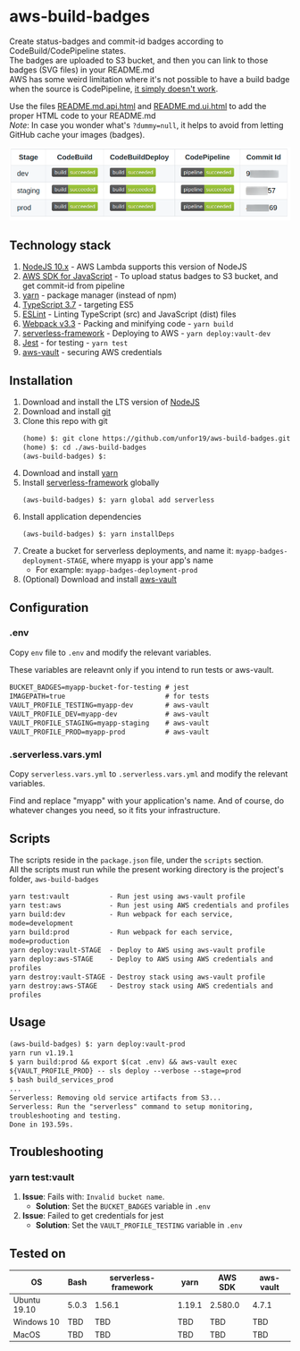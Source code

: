 # aws-build-badges
Create status-badges and commit-id badges according to CodeBuild/CodePipeline states.<br>
The badges are uploaded to S3 bucket, and then you can link to those badges (SVG files) in your README.md<br>
AWS has some weird limitation where it's not possible to have a build badge when the source is CodePipeline, [it simply doesn't work](https://forums.aws.amazon.com/message.jspa?messageID=867736#867736).

Use the files [README.md.api.html](README.md.api.html) and [README.md.ui.html](README.md.ui.html) to add the proper HTML code to your README.md<br>
*Note*: In case you wonder what's `?dummy=null`, it helps to avoid from letting GitHub cache your images (badges).

![Example](./assets/aws-build-badges-example.png)

## Technology stack
1. [NodeJS 10.x](https://aws.amazon.com/about-aws/whats-new/2019/05/aws_lambda_adds_support_for_node_js_v10/) - AWS Lambda supports this version of NodeJS
1. [AWS SDK for JavaScript](https://aws.amazon.com/sdk-for-node-js/) - To upload status badges to S3 bucket, and get commit-id from pipeline
1. [yarn](https://yarnpkg.com/lang/en/) - package manager (instead of npm)
1. [TypeScript 3.7](https://www.typescriptlang.org/) - targeting ES5
1. [ESLint](https://eslint.org/) - Linting TypeScript (src) and JavaScript (dist) files
1. [Webpack v3.3](https://webpack.js.org/) - Packing and minifying code - `yarn build`
1. [serverless-framework](https://serverless.com/) - Deploying to AWS - `yarn deploy:vault-dev`
1. [Jest](https://jestjs.io/) - for testing - `yarn test`
1. [aws-vault](https://github.com/99designs/aws-vault) - securing AWS credentials

## Installation
1.  Download and install the LTS version of [NodeJS](https://nodejs.org/en/)
1.  Download and install [git](https://git-scm.com/book/en/v2/Getting-Started-Installing-Git)
1.  Clone this repo with git
    ```
    (home) $: git clone https://github.com/unfor19/aws-build-badges.git
    (home) $: cd ./aws-build-badges
    (aws-build-badges) $: 
    ```
1.  Download and install [yarn](https://yarnpkg.com/lang/en/docs/install/)
1.  Install [serverless-framework](https://serverless.com/framework/docs/providers/aws/guide/installation/) globally
    ```
    (aws-build-badges) $: yarn global add serverless
    ```
1.  Install application dependencies
    ```
    (aws-build-badges) $: yarn installDeps
    ```
1.  Create a bucket for serverless deployments, and name it: `myapp-badges-deployment-STAGE`,
    where myapp is your app's name
    - For example: `myapp-badges-deployment-prod`
1.  (Optional) Download and install [aws-vault](https://github.com/99designs/aws-vault)

## Configuration
### .env
Copy `env` file to `.env` and modify the relevant variables.

These variables are releavnt only if you intend to run tests or aws-vault.
```
BUCKET_BADGES=myapp-bucket-for-testing # jest
IMAGEPATH=true                         # for tests
VAULT_PROFILE_TESTING=myapp-dev        # aws-vault
VAULT_PROFILE_DEV=myapp-dev            # aws-vault
VAULT_PROFILE_STAGING=myapp-staging    # aws-vault
VAULT_PROFILE_PROD=myapp-prod          # aws-vault
```

### .serverless.vars.yml
Copy `serverless.vars.yml` to `.serverless.vars.yml` and modify the relevant variables. 

Find and replace "myapp" with your application's name. And of course, do whatever changes you need, so it fits your infrastructure.

## Scripts
The scripts reside in the `package.json` file, under the `scripts` section.<br>
All the scripts must run while the present working directory is the project's folder, `aws-build-badges`
```
yarn test:vault          - Run jest using aws-vault profile
yarn test:aws            - Run jest using AWS credentials and profiles
yarn build:dev           - Run webpack for each service, mode=development
yarn build:prod          - Run webpack for each service, mode=production
yarn deploy:vault-STAGE  - Deploy to AWS using aws-vault profile
yarn deploy:aws-STAGE    - Deploy to AWS using AWS credentials and profiles
yarn destroy:vault-STAGE - Destroy stack using aws-vault profile
yarn destroy:aws-STAGE   - Destroy stack using AWS credentials and profiles
```

## Usage
```
(aws-build-badges) $: yarn deploy:vault-prod
yarn run v1.19.1
$ yarn build:prod && export $(cat .env) && aws-vault exec ${VAULT_PROFILE_PROD} -- sls deploy --verbose --stage=prod
$ bash build_services_prod
...
Serverless: Removing old service artifacts from S3...
Serverless: Run the "serverless" command to setup monitoring, troubleshooting and testing.
Done in 193.59s.
```

## Troubleshooting

### yarn test:vault
1. **Issue**: Fails with: `Invalid bucket name`.
   - **Solution**: Set the `BUCKET_BADGES` variable in `.env`
1. **Issue**: Failed to get credentials for jest
   - **Solution**: Set the `VAULT_PROFILE_TESTING` variable in `.env`
   
## Tested on
<table>
	<thead>
		<th>OS</th>
		<th>Bash</th>
		<th>serverless-framework</th>
		<th>yarn</th>
		<th>AWS SDK</th>
		<th>aws-vault</th>
	</thead>
	<tbody>
		<tr>
	<td>Ubuntu 19.10</td>	
	<td>5.0.3</td>	
	<td>1.56.1</td>			
	<td>1.19.1</td>	
	<td>2.580.0</td>
	<td>4.7.1</td>
	</tr>
		<tr>
	<td>Windows 10</td>	
	<td>TBD</td>	
	<td>TBD</td>			
	<td>TBD</td>	
	<td>TBD</td>
	<td>TBD</td>
	</tr>
		<tr>
	<td>MacOS</td>	
	<td>TBD</td>	
	<td>TBD</td>			
	<td>TBD</td>	
	<td>TBD</td>
	<td>TBD</td>
	</tr>		
   </tbody>
</table>
